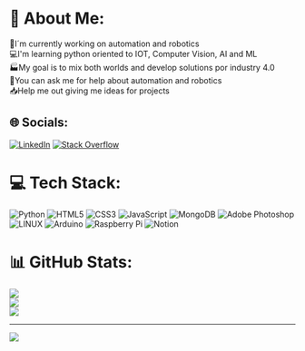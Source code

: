 # 💫 About Me:
🦾I´m currently working on automation and robotics<br>💻I'm learning python oriented to IOT, Computer Vision, AI and ML<br>🏭My goal is to mix both worlds and develop solutions por industry 4.0<br>💬You can ask me for help about automation and robotics<br>📥Help me out giving me ideas for projects


## 🌐 Socials:
[![LinkedIn](https://img.shields.io/badge/LinkedIn-%230077B5.svg?logo=linkedin&logoColor=white)](https://www.linkedin.com/in/rodrigo-tejeria-ba93871b5/) [![Stack Overflow](https://img.shields.io/badge/-Stackoverflow-FE7A16?logo=stack-overflow&logoColor=white)](https://stackoverflow.com/users/relaxedrt) 

# 💻 Tech Stack:
![Python](https://img.shields.io/badge/python-3670A0?style=for-the-badge&logo=python&logoColor=ffdd54) ![HTML5](https://img.shields.io/badge/html5-%23E34F26.svg?style=for-the-badge&logo=html5&logoColor=white) ![CSS3](https://img.shields.io/badge/css3-%231572B6.svg?style=for-the-badge&logo=css3&logoColor=white) ![JavaScript](https://img.shields.io/badge/javascript-%23323330.svg?style=for-the-badge&logo=javascript&logoColor=%23F7DF1E) ![MongoDB](https://img.shields.io/badge/MongoDB-%234ea94b.svg?style=for-the-badge&logo=mongodb&logoColor=white) ![Adobe Photoshop](https://img.shields.io/badge/adobephotoshop-%2331A8FF.svg?style=for-the-badge&logo=adobephotoshop&logoColor=white) ![LINUX](https://img.shields.io/badge/Linux-FCC624?style=for-the-badge&logo=linux&logoColor=black) ![Arduino](https://img.shields.io/badge/-Arduino-00979D?style=for-the-badge&logo=Arduino&logoColor=white) ![Raspberry Pi](https://img.shields.io/badge/-RaspberryPi-C51A4A?style=for-the-badge&logo=Raspberry-Pi) ![Notion](https://img.shields.io/badge/Notion-%23000000.svg?style=for-the-badge&logo=notion&logoColor=white)
# 📊 GitHub Stats:
![](https://github-readme-stats.vercel.app/api?username=relaxedrt&theme=dark&hide_border=false&include_all_commits=false&count_private=false)<br/>
![](https://github-readme-streak-stats.herokuapp.com/?user=relaxedrt&theme=dark&hide_border=false)<br/>
![](https://github-readme-stats.vercel.app/api/top-langs/?username=relaxedrt&theme=dark&hide_border=false&include_all_commits=false&count_private=false&layout=compact)

---
[![](https://visitcount.itsvg.in/api?id=relaxedrt&icon=0&color=0)](https://visitcount.itsvg.in)
